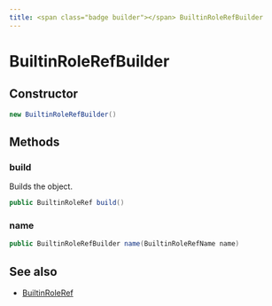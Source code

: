 ```yaml
---
title: <span class="badge builder"></span> BuiltinRoleRefBuilder
---
```

# <span class="badge builder"></span> BuiltinRoleRefBuilder

## Constructor

```java
new BuiltinRoleRefBuilder()
```
## Methods

### <span class="badge object-method"></span> build

Builds the object.

```java
public BuiltinRoleRef build()
```

### <span class="badge object-method"></span> name

```java
public BuiltinRoleRefBuilder name(BuiltinRoleRefName name)
```

## See also

 * <span class="badge object-type-class"></span> [BuiltinRoleRef](./object-BuiltinRoleRef.md)
